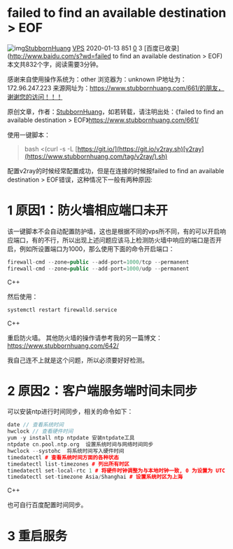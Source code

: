 # failed to find an available destination > EOF

![img](https://www.stubbornhuang.com/wp-content/themes/Grace8.2CrackedVersion/avatar/3.jpg)[StubbornHuang](https://www.stubbornhuang.com/author/stubbornhuang/) [VPS](https://www.stubbornhuang.com/category/建站/vps/) 2020-01-13 851 [0](https://www.stubbornhuang.com/661/#respond) 3
[百度已收录](http://www.baidu.com/s?wd=failed to find an available destination > EOF)
 本文共832个字，阅读需要3分钟。	 

感谢来自使用操作系统为：other
浏览器为：unknown
IP地址为：172.96.247.223
来源网址为：https://www.stubbornhuang.com/661/的朋友，谢谢您的访问！！！

原创文章，作者：[StubbornHuang](https://www.stubbornhuang.com/author/stubbornhuang/)，如若转载，请注明出处：《failed to find an available destination > EOF》https://www.stubbornhuang.com/661/

使用一键脚本：

> bash <(curl -s -L [https://git.io/](https://git.io/v2ray.sh)[v2ray](https://www.stubbornhuang.com/tag/v2ray/).sh)

配置v2ray的时候经常配置成功，但是在连接的时候报failed to find an available destination > EOF错误，这种情况下一般有两种原因:

# 1 原因1：防火墙相应端口未开

该一键脚本不会自动配置防护墙，这也是根据不同的vps所不同，有的可以开启响应端口，有的不行，所以出现上述问题应该马上检测防火墙中响应的端口是否开启，例如所设置端口为1000，那么使用下面的命令开启端口：

```cpp
firewall-cmd --zone=public --add-port=1000/tcp --permanent
firewall-cmd --zone=public --add-port=1000/udp --permanent
```

C++

然后使用：

```cpp
systemctl restart firewalld.service
```

C++

重启防火墙。
 其他防火墙的操作请参考我的另一篇博文：https://www.stubbornhuang.com/642/

我自己连不上就是这个问题，所以必须要好好检测。

# 2 原因2：客户端服务端时间未同步

可以安装ntp进行时间同步，相关的命令如下：

```cpp
date // 查看系统时间
hwclock // 查看硬件时间
yum -y install ntp ntpdate 安装ntpdate工具
ntpdate cn.pool.ntp.org  设置系统时间与网络时间同步
hwclock --systohc  将系统时间写入硬件时间
timedatectl # 查看系统时间方面的各种状态
timedatectl list-timezones # 列出所有时区
timedatectl set-local-rtc 1 # 将硬件时钟调整为与本地时钟一致, 0 为设置为 UTC 时间
timedatectl set-timezone Asia/Shanghai # 设置系统时区为上海
```

C++

也可自行百度配置时间同步。

# 3 重启服务